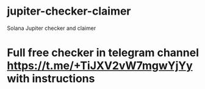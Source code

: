 # jupiter-checker-claimer
Solana Jupiter checker and claimer
# Full free checker in telegram channel https://t.me/+TiJXV2vW7mgwYjYy with instructions 
